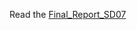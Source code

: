 Read the [Final_Report_SD07](https://github.com/KalanaTharusha/Capstone-Computing-Project/blob/master/Final_Report_SD07.pdf)
